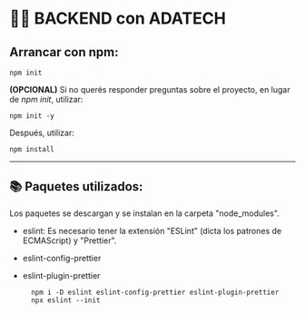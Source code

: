 # 👩‍💻 BACKEND con ADATECH

## Arrancar con npm:
    npm init

__(OPCIONAL)__ Si no querés responder preguntas sobre el proyecto, en lugar de _npm init_, utilizar:

    npm init -y

Después, utilizar:

    npm install

----
## 📚 Paquetes utilizados:

Los paquetes se descargan y se instalan en la carpeta "node_modules".

* eslint: Es necesario tener la extensión "ESLint" (dicta los patrones de ECMAScript) y "Prettier".
* eslint-config-prettier
* eslint-plugin-prettier

        npm i -D eslint eslint-config-prettier eslint-plugin-prettier
        npx eslint --init
